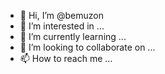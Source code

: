 - 👋 Hi, I’m @bemuzon
- 👀 I’m interested in ...
- 🌱 I’m currently learning ...
- 💞️ I’m looking to collaborate on ...
- 📫 How to reach me ...

<!---
bemuzon/bemuzon is a ✨ special ✨ repository because its `README.md` (this file) appears on your GitHub profile.
You can click the Preview link to take a look at your changes.
--->
